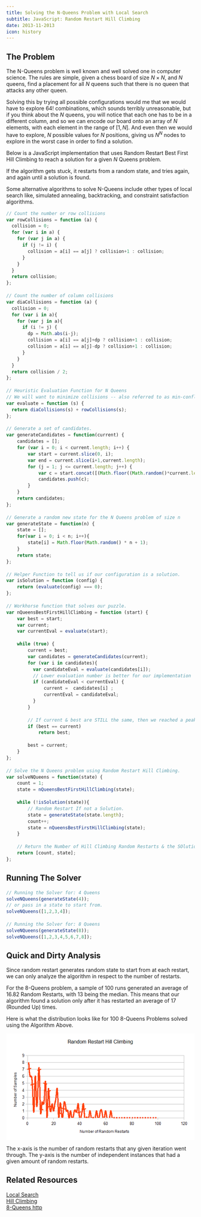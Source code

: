 ```yaml
---
title: Solving the N-Queens Problem with Local Search
subtitle: JavaScript: Random Restart Hill Climbing
date: 2013-11-2013
icon: history
---
```


## The Problem
The N-Queens problem is well known and well solved one in computer science. The rules are simple,
given a chess board of size $N \times N$, and $N$ queens, find a placement for all $N$ queens such 
that there is no queen that attacks any other queen.

Solving this by trying all possible configurations would me that we would have to explore $64!$ combinations, which
sounds terribly unreasonable, but if you think about the $N$ queens, you will notice that each one has to be in a different 
column, and so we can encode our board onto an array of $N$ elements, with each element in the range of $[1,N]$. And even then 
we would have to explore, $N$ possible values for $N$ positions, giving us $N^N$ nodes to explore in the worst case
in order to find a solution.

Below is a JavaScript implementation that uses Random Restart Best First Hill Climbing to reach a solution for a given $N$ Queens problem.

If the algorithm gets stuck, it restarts from a random state, and tries again, and again until a solution is found. 

Some alternative algorithms to solve N-Queens include other types of local search like, simulated annealing, backtracking, and
constraint satisfaction algorithms.

````javascript
// Count the number or row collisions
var rowCollisions = function (a) {
  collision = 0;
  for (var i in a) {
    for (var j in a) {
      if (j != i) {
        collision = a[i] == a[j] ? collision+1 : collision;
      }
    }
  }
  return collision;
};

// Count the number of column collisions
var diaCollisions = function (a) {
  collision = 0;
  for (var i in a){
    for (var j in a){
      if (i != j) {
        dp = Math.abs(i-j);
        collision = a[i] == a[j]+dp ? collision+1 : collision;
        collision = a[i] == a[j]-dp ? collision+1 : collision;
      }
    }
  }
  return collision / 2;
};

// Heuristic Evaluation Function for N Queens
// We will want to minimize collisions -- also referred to as min-conflicts in general
var evaluate = function (s) {
  return diaCollisions(s) + rowCollisions(s);
};

// Generate a set of candidates.
var generateCandidates = function(current) {
    candidates = [];
    for (var i = 0; i < current.length; i++) {
        var start = current.slice(0, i);
        var end = current.slice(i+1,current.length);
        for (j = 1; j <= current.length; j++) {
            var c = start.concat([(Math.floor((Math.random()*current.length)+1))].concat(end));
            candidates.push(c);
        }
    }
    return candidates;
};

// Generate a random new state for the N Queens problem of size n
var generateState = function(n) {
    state = [];
    for(var i = 0; i < n; i++){
        state[i] = Math.floor(Math.random() * n + 1);
    }
    return state;
};

// Helper Function to tell us if our configuration is a solution.
var isSolution = function (config) {
    return (evaluate(config) === 0);
};

// Workhorse function that solves our puzzle.
var nQueensBestFirstHillClimbing = function (start) {
    var best = start;
    var current;
    var currentEval = evaluate(start);
    
    while (true) {
        current = best;
        var candidates = generateCandidates(current);
        for (var i in candidates){
          var candidateEval = evaluate(candidates[i]);
          // Lower evaluation number is better for our implementation
          if (candidateEval < currentEval) {
              current =  candidates[i] ;
              currentEval = candidateEval;
          }
        }

        // If current & best are STILL the same, then we reached a peak.
        if (best == current)
            return best;

        best = current;
    }
};

// Solve the N Queens problem using Random Restart Hill Climbing.
var solveNQueens = function(state) {
    count = 1;
    state = nQueensBestFirstHillClimbing(state);
    
    while (!isSolution(state)){
        // Random Restart If not a Solution.
        state = generateState(state.length);
        count++;
        state = nQueensBestFirstHillClimbing(state);
    }
    
    // Return the Number of Hill Climbing Random Restarts & the SOlution.
    return [count, state];
};
````
## Running The Solver
````javascript
// Running the Solver for: 4 Queens
solveNQueens(generateState(4));
// or pass in a state to start from.
solveNQueens([1,2,3,4]);

// Running the Solver for: 8 Queens
solveNQueens(generateState(8));
solveNQueens([1,2,3,4,5,6,7,8]);
````
## Quick and Dirty Analysis
Since random restart generates random state to start from at each restart, we can only 
analyze the algorithm in respect to the number of restarts.

For the 8-Queens problem, a sample of 100 runs generated an average of 16.82 Random Restarts, with 13 being the median.
This means that our algorithm found a solution only after it has restarted an average of 17 (Rounded Up)
times.

Here is what the distribution looks like for 100 8-Queens Problems solved using the Algorithm Above.

<img src="/images/n-queens-samples.png" style="display: -webkit-box;margin:0 auto;">

The x-axis is the number of random restarts that any given iteration went through. The y-axis is the number of
independent instances that had a given amount of random restarts.

## Related Resources
[Local Search](http://en.wikipedia.org/wiki/Local_search_(optimization))<br>
[Hill Climbing](http://en.wikipedia.org/wiki/Hill_climbing)<br>
[8-Queens http](Puzzle://en.wikipedia.org/wiki/Eight_queens_puzzle)